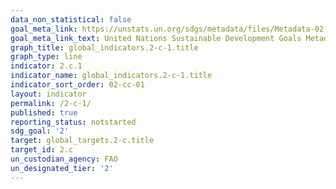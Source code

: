```yaml
---
data_non_statistical: false
goal_meta_link: https://unstats.un.org/sdgs/metadata/files/Metadata-02-0C-01.pdf
goal_meta_link_text: United Nations Sustainable Development Goals Metadata (pdf 232kB)
graph_title: global_indicators.2-c-1.title
graph_type: line
indicator: 2.c.1
indicator_name: global_indicators.2-c-1.title
indicator_sort_order: 02-cc-01
layout: indicator
permalink: /2-c-1/
published: true
reporting_status: notstarted
sdg_goal: '2'
target: global_targets.2-c.title
target_id: 2.c
un_custodian_agency: FAO
un_designated_tier: '2'
---
```

